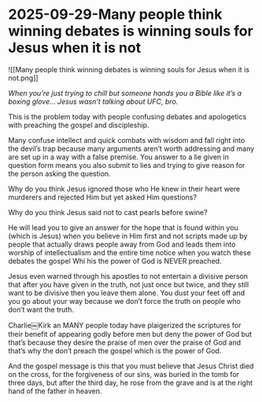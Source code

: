 # 2025-09-29-Many people think winning debates is winning souls for Jesus when it is not
![[Many people think winning debates is winning souls for Jesus when it is not.png]]


*When you’re just trying to chill but someone hands you a Bible like it’s a boxing glove… Jesus wasn’t talking about UFC, bro.*


This is the problem today with people confusing debates and apologetics with preaching the gospel and discipleship.

Many confuse intellect and quick combats with wisdom and fall right into the devil’s trap because many arguments aren’t worth addressing and many are set up in a way with a false premise. You answer to a lie given in question form means you also submit to lies and trying to give reason for the person asking the question.

Why do you think Jesus ignored those who He knew in their heart were murderers and rejected Him but yet asked Him questions?

Why do you think Jesus said not to cast pearls before swine?

He will lead you to give an answer for the hope that is found within you (which is Jesus) when you believe in Him first and not scripts made up by people that actually draws people away from God and leads them into worship of intellectualism and the entire time notice when you watch these debates the gospel Whi his the power of God is NEVER preached.

Jesus even warned through his apostles to not entertain a divisive person that after you have given in the truth, not just once but twice, and they still want to be divisive then you leave them alone. You dust your feet off and you go about your way because we don’t force the truth on people who don’t want the truth.

Charlie￼Kirk an MANY people today have plaigerized the scriptures for their benefit of appearing godly before men but deny the power of God but that’s because they desire the praise of men over the praise of God and that’s why the don’t preach the gospel which is the power of God.

And the gospel message is this that you must believe that Jesus Christ died on the cross, for the forgiveness of our sins, was buried in the tomb for three days, but after the third day, he rose from the grave and is at the right hand of the father in heaven.
